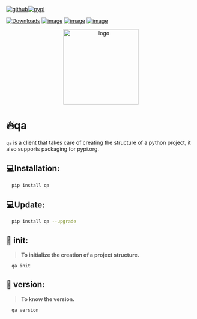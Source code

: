 [![github](https://img.shields.io/badge/my_profile-000?style=for-the-badge&logo=github&logoColor=white)](https://github.com/Daxexs)[![pypi](https://img.shields.io/badge/Pypi-0A66C2?style=for-the-badge&logo=pypi&logoColor=white)](https://pypi.org/project/qa)

[![Downloads](https://static.pepy.tech/badge/qa)](https://pepy.tech/project/qa) [![image](https://img.shields.io/pypi/pyversions/qa.svg)](https://pypi.python.org/pypi/qa) [![image](https://img.shields.io/pypi/v/qa.svg)](https://pypi.python.org/pypi/qa) [![image](https://img.shields.io/pypi/l/qa.svg)](https://pypi.python.org/pypi/qa)

<div align="center">
    <img src="https://github.com/Daxexs/Test-PR/blob/main/media/logo.png?raw=true" alt="logo" width="200">
</div>


# 🔥qa
`qa` is a client that takes care of creating the structure of a python project, it also supports packaging for pypi.org.

## 💻Installation:

```bash
  pip install qa
```

## 💻Update:
```bash
  pip install qa --upgrade
```

## 🔎 init:
> **To initialize the creation of a project structure.**
```bash
  qa init
```
## 🔎 version:
> **To know the version.**
```bash
  qa version
```